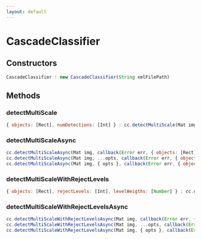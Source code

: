 ```yaml
---
layout: default
---
```


# CascadeClassifier

<a name="constructors"></a>

## Constructors
``` javascript
CascadeClassifier : new CascadeClassifier(String xmlFilePath)
```

## Methods

<a name="detectMultiScale"></a>

### detectMultiScale
``` javascript
{ objects: [Rect], numDetections: [Int] } : cc.detectMultiScale(Mat img, [Rect], Number scaleFactor = 1.1, Int minNeighbors = 3, Uint flags = 0, Size minSize = Size(), Size maxSize = Size())
```

<a name="detectMultiScaleAsync"></a>

### detectMultiScaleAsync
``` javascript
cc.detectMultiScaleAsync(Mat img, callback(Error err, { objects: [Rect], numDetections: [Int] } res))
cc.detectMultiScaleAsync(Mat img, ...opts, callback(Error err, { objects: [Rect], numDetections: [Int] } res))
cc.detectMultiScaleAsync(Mat img, { opts }, callback(Error err, { objects: [Rect], numDetections: [Int] } res))
```

<a name="detectMultiScaleWithRejectLevels"></a>

### detectMultiScaleWithRejectLevels
``` javascript
{ objects: [Rect], rejectLevels: [Int], levelWeigths: [Number] } : cc.detectMultiScaleWithRejectLevels(Mat img, Number scaleFactor = 1.1, Int minNeighbors = 3, Uint flags = 0, Size minSize = Size(), Size maxSize = Size())
```

<a name="detectMultiScaleWithRejectLevelsAsync"></a>

### detectMultiScaleWithRejectLevelsAsync
``` javascript
cc.detectMultiScaleWithRejectLevelsAsync(Mat img, callback(Error err, { objects: [Rect], rejectLevels: [Int], levelWeigths: [Number] } res))
cc.detectMultiScaleWithRejectLevelsAsync(Mat img, ...opts, callback(Error err, { objects: [Rect], rejectLevels: [Int], levelWeigths: [Number] } res))
cc.detectMultiScaleWithRejectLevelsAsync(Mat img, { opts }, callback(Error err, { objects: [Rect], rejectLevels: [Int], levelWeigths: [Number] } res))
```